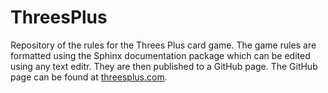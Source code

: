 # ThreesPlus
Repository of the rules for the Threes Plus card game. The game rules are formatted using the Sphinx documentation package which can be edited using any text editr. They are then published to a GitHub page. The GitHub page can be found at [threesplus.com](threesplus.com).